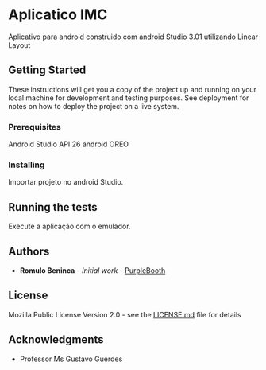 # Aplicatico IMC 

Aplicativo para android construido com android Studio 3.01 utilizando Linear Layout 

## Getting Started

These instructions will get you a copy of the project up and running on your local machine for development and testing purposes. See deployment for notes on how to deploy the project on a live system.

### Prerequisites

Android Studio API 26  android OREO


### Installing
Importar projeto no android Studio.


## Running the tests

Execute a aplicação com o emulador.


## Authors

* **Romulo Beninca** - *Initial work* - [PurpleBooth](https://github.com/rbeninca/pdm-imc)

## License

Mozilla Public License Version 2.0 - see the [LICENSE.md](LICENSE.md) file for details

## Acknowledgments

* Professor Ms Gustavo Guerdes

